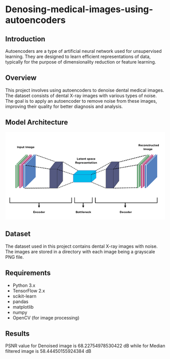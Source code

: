 # Denosing-medical-images-using-autoencoders

## Introduction
Autoencoders are a type of artificial neural network used for unsupervised learning. They are designed to learn efficient representations of data, typically for the purpose of dimensionality reduction or feature learning.

## Overview

This project involves using autoencoders to denoise dental medical images. The dataset consists of dental X-ray images with various types of noise. The goal is to apply an autoencoder to remove noise from these images, improving their quality for better diagnosis and analysis.

## Model Architecture

![Project Screenshot](https://github.com/paavni24/denoising-using-autoencoders/blob/main/autoenc-model.png)

## Dataset

The dataset used in this project contains dental X-ray images with noise. The images are stored in a directory with each image being a grayscale PNG file.

## Requirements

- Python 3.x
- TensorFlow 2.x
- scikit-learn
- pandas
- matplotlib
- numpy
- OpenCV (for image processing)

## Results
PSNR value for Denoised image is 68.22754978530422 dB while for Median filtered image is 58.44450155924384 dB



